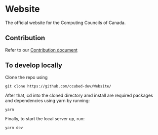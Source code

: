 # Website
The official website for the Computing Councils of Canada.

## Contribution
Refer to our [Contribution document](https://github.com/ccubed-dev/Website/contribute)

## To develop locally
Clone the repo using
```shell
git clone https://github.com/ccubed-dev/Website/
```

After that, cd into the cloned directory amd install are required packages and dependencies using yarn by running:
```shell
yarn
```

Finally, to start the local server up, run:
```shell
yarn dev
```
